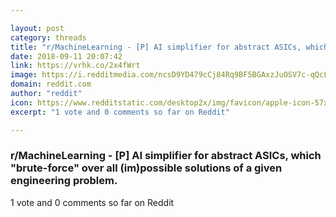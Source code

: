 ```yaml
---

layout: post
category: threads
title: "r/MachineLearning - [P] AI simplifier for abstract ASICs, which \"brute-force\" over all (im)possible solutions of a given engineering problem."
date: 2018-09-11 20:07:42
link: https://vrhk.co/2x4fWrt
image: https://i.redditmedia.com/ncsD9YD479cCj84Rq9BF5BGAxzJuOSV7c-qQcLhx3eI.jpg?s=4f02ca13d63845877e230a8f5607f119
domain: reddit.com
author: "reddit"
icon: https://www.redditstatic.com/desktop2x/img/favicon/apple-icon-57x57.png
excerpt: "1 vote and 0 comments so far on Reddit"

---
```


### r/MachineLearning - [P] AI simplifier for abstract ASICs, which "brute-force" over all (im)possible solutions of a given engineering problem.

1 vote and 0 comments so far on Reddit